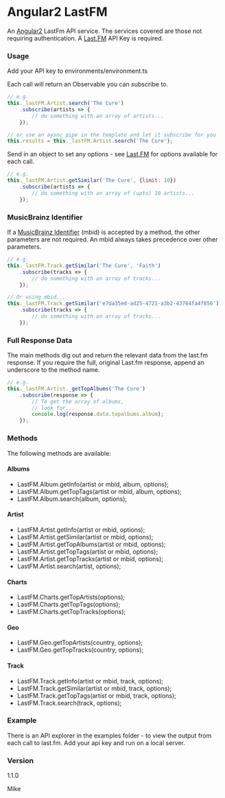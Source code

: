 # Angular2 LastFM

An [Angular2](https://angular.io/) LastFm API service. The services covered are those not requiring authentication. A [Last.FM](http://www.last.fm/api) API Key is required.

### Usage

Add your API key to environments/environment.ts

Each call will return an Observable you can subscribe to.

```javascript
// e.g.
this._lastFM.Artist.search('The Cure')
    .subscribe(artists => {
        // do something with an array of artists...
    });

// or use an aysnc pipe in the template and let it subscribe for you
this.results = this._lastFM.Artist.search('The Cure');

```

Send in an object to set any options - see [Last.FM](http://www.last.fm/api) for options available for each call.

```javascript
// e.g.
this._lastFM.Artist.getSimilar('The Cure', {limit: 10})
    .subscribe(artists => {
        // do something with an array of (upto) 10 artists...
    });
```


### MusicBrainz Identifier

If a [MusicBrainz Identifier](https://musicbrainz.org/doc/MusicBrainz_Identifier) (mbid) is accepted by a method, the other parameters are not required. An mbid always takes precedence over other parameters.

```javascript
// e.g.
this._lastFM.Track.getSimilar('The Cure', 'Faith')
    .subscribe(tracks => {
        // do something with an array of tracks...
    });

// Or using mbid...
this._lastFM.Track.getSimilar('e7da35ed-ad25-4721-a3b2-43784fa4f856')
    .subscribe(tracks => {
        // do something with an array of tracks...
    });
```

### Full Response Data

The main methods dig out and return the relevant data from the last.fm response. If you require the full, original Last.fm response, append an underscore to the method name.

```javascript
// e.g.
this._lastFM.Artist._getTopAlbums('The Cure')
    .subscribe(response => {
        // To get the array of albums,
        // look for...
        console.log(response.data.topalbums.album);
    });
```

### Methods

The following methods are available:

#### Albums
  - LastFM.Album.getInfo(artist or mbid, album, options);
  - LastFM.Album.getTopTags(artist or mbid, album, options);
  - LastFM.Album.search(album, options);

#### Artist
  - LastFM.Artist.getInfo(artist or mbid, options);
  - LastFM.Artist.getSimilar(artist or mbid, options);
  - LastFM.Artist.getTopAlbums(artist or mbid, options);
  - LastFM.Artist.getTopTags(artist or mbid, options);
  - LastFM.Artist.getTopTracks(artist or mbid, options);
  - LastFM.Artist.search(artist, options);

#### Charts
  - LastFM.Charts.getTopArtists(options);
  - LastFM.Charts.getTopTags(options);
  - LastFM.Charts.getTopTracks(options);

#### Geo
  - LastFM.Geo.getTopArtists(country, options);
  - LastFM.Geo.getTopTracks(country, options);

#### Track
  - LastFM.Track.getInfo(artist or mbid, track, options);
  - LastFM.Track.getSimilar(artist or mbid, track, options);
  - LastFM.Track.getTopTags(artist or mbid, track, options);
  - LastFM.Track.search(track, options);


### Example
There is an API explorer in the examples folder - to view the output from each call to last.fm.
Add your api key and run on a local server.

### Version
1.1.0

Mike